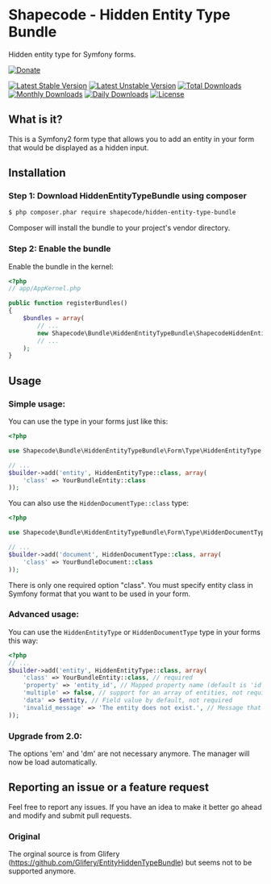Shapecode - Hidden Entity Type Bundle
============

Hidden entity type for Symfony forms.

[![Donate](https://liberapay.com/assets/widgets/donate.svg)](https://liberapay.com/nicklog/donate)  

[![Latest Stable Version](https://poser.pugx.org/shapecode/hidden-entity-type-bundle/v/stable)](https://packagist.org/packages/shapecode/hidden-entity-type-bundle)
[![Latest Unstable Version](https://poser.pugx.org/shapecode/hidden-entity-type-bundle/v/unstable)](https://packagist.org/packages/shapecode/hidden-entity-type-bundle)
[![Total Downloads](https://poser.pugx.org/shapecode/hidden-entity-type-bundle/downloads)](https://packagist.org/packages/shapecode/hidden-entity-type-bundle)
[![Monthly Downloads](https://poser.pugx.org/shapecode/hidden-entity-type-bundle/d/monthly)](https://packagist.org/packages/shapecode/hidden-entity-type-bundle)
[![Daily Downloads](https://poser.pugx.org/shapecode/hidden-entity-type-bundle/d/daily)](https://packagist.org/packages/shapecode/hidden-entity-type-bundle)
[![License](https://poser.pugx.org/shapecode/hidden-entity-type-bundle/license)](https://packagist.org/packages/shapecode/hidden-entity-type-bundle)

## What is it?

This is a Symfony2 form type that allows you to add an entity in your form that would be displayed as a hidden input.

## Installation

### Step 1: Download HiddenEntityTypeBundle using composer
```bash
$ php composer.phar require shapecode/hidden-entity-type-bundle
```
Composer will install the bundle to your project's vendor directory.

### Step 2: Enable the bundle
Enable the bundle in the kernel:
```php
<?php
// app/AppKernel.php

public function registerBundles()
{
    $bundles = array(
        // ...
        new Shapecode\Bundle\HiddenEntityTypeBundle\ShapecodeHiddenEntityTypeBundle(),
        // ...
    );
}
```

## Usage

### Simple usage:
You can use the type in your forms just like this:
```php
<?php

use Shapecode\Bundle\HiddenEntityTypeBundle\Form\Type\HiddenEntityType;

// ...
$builder->add('entity', HiddenEntityType::class, array(
    'class' => YourBundleEntity::class
));
```
You can also use the `HiddenDocumentType::class` type:
```php
<?php

use Shapecode\Bundle\HiddenEntityTypeBundle\Form\Type\HiddenDocumentType;

// ...
$builder->add('document', HiddenDocumentType::class, array(
    'class' => YourBundleDocument::class
));
```
There is only one required option "class". You must specify entity class in Symfony format that you want to be used in your form.

### Advanced usage:
You can use the `HiddenEntityType` or `HiddenDocumentType` type in your forms this way:
```php
<?php
// ...
$builder->add('entity', HiddenEntityType::class, array(
    'class' => YourBundleEntity::class, // required
    'property' => 'entity_id', // Mapped property name (default is 'id'), not required
    'multiple' => false, // support for an array of entities, not required
    'data' => $entity, // Field value by default, not required
    'invalid_message' => 'The entity does not exist.', // Message that would be shown if no entity found, not required
));
```

### Upgrade from 2.0:
The options 'em' and 'dm' are not necessary anymore. The manager will now be load automatically.

## Reporting an issue or a feature request
Feel free to report any issues. If you have an idea to make it better go ahead and modify and submit pull requests.

### Original

The orginal source is from Glifery (https://github.com/Glifery/EntityHiddenTypeBundle) but seems not to be supported anymore.

